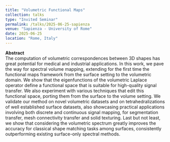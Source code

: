 ```yaml
---
title: "Volumetric Functional Maps"
collection: talks
type: "Invited Seminar"
permalink: /talks/2025-06-25-sapienza
venue: "Sapienza - University of Rome"
date: 2025-06-25
location: "Rome, Italy"
---
```


**Abstract**  
The computation of volumetric correspondences between 3D shapes has great potential for medical and industrial applications. In this work, we pave the way for spectral volume mapping, extending for the first time the functional maps framework from the surface setting to the volumetric domain. We show that the eigenfunctions of the volumetric Laplace operator define a functional space that is suitable for high-quality signal transfer. We also experiment with various techniques that edit this functional space, porting them from the surface to the volume setting. We validate our method on novel volumetric datasets and on tetrahedralizations of well established surface datasets, also showcasing practical applications involving both discrete and continuous signal mapping, for segmentation transfer, mesh connectivity transfer and solid texturing. Last but not least, we show that considering the volumetric spectrum greatly improves the accuracy for classical shape matching tasks among surfaces, consistently outperforming existing surface-only spectral methods.
